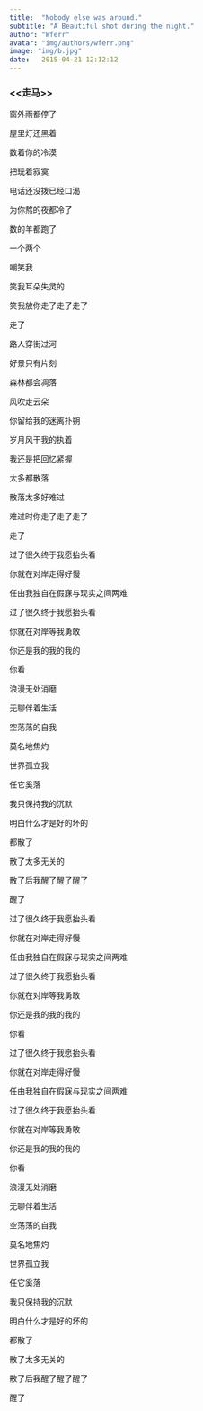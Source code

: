 ```yaml
---
title:  "Nobody else was around."
subtitle: "A Beautiful shot during the night."
author: "Wferr"
avatar: "img/authors/wferr.png"
image: "img/b.jpg"
date:   2015-04-21 12:12:12
---
```


### <<走马>>



窗外雨都停了

屋里灯还黑着

数着你的冷漠

把玩着寂寞

电话还没拨已经口渴

为你熬的夜都冷了

数的羊都跑了

一个两个

嘲笑我

笑我耳朵失灵的

笑我放你走了走了走了

走了

路人穿街过河

好景只有片刻

森林都会凋落

风吹走云朵

你留给我的迷离扑朔

岁月风干我的执着

我还是把回忆紧握

太多都散落

散落太多好难过

难过时你走了走了走了

走了

过了很久终于我愿抬头看

你就在对岸走得好慢

任由我独自在假寐与现实之间两难

过了很久终于我愿抬头看

你就在对岸等我勇敢

你还是我的我的我的

你看

浪漫无处消磨

无聊伴着生活

空荡荡的自我

莫名地焦灼

世界孤立我

任它奚落

我只保持我的沉默

明白什么才是好的坏的

都散了

散了太多无关的

散了后我醒了醒了醒了

醒了

过了很久终于我愿抬头看

你就在对岸走得好慢

任由我独自在假寐与现实之间两难

过了很久终于我愿抬头看

你就在对岸等我勇敢

你还是我的我的我的

你看

过了很久终于我愿抬头看

你就在对岸走得好慢

任由我独自在假寐与现实之间两难

过了很久终于我愿抬头看

你就在对岸等我勇敢

你还是我的我的我的

你看

浪漫无处消磨

无聊伴着生活

空荡荡的自我

莫名地焦灼

世界孤立我

任它奚落

我只保持我的沉默

明白什么才是好的坏的

都散了

散了太多无关的

散了后我醒了醒了醒了

醒了